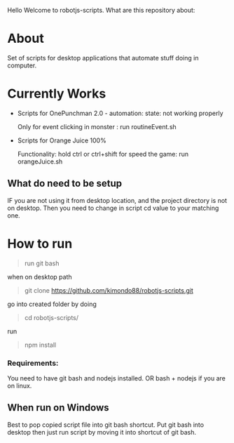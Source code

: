 Hello Welcome to robotjs-scripts. 
What are this repository about:

# About

Set of scripts for desktop applications that automate stuff doing in computer.

# Currently Works

* Scripts for OnePunchman 2.0 - automation: state: not working properly
    
    Only for event clicking in monster : run routineEvent.sh
* Scripts for Orange Juice 100%
    
    Functionality: hold ctrl or ctrl+shift for speed the game: run orangeJuice.sh


## What do need to be setup

IF you are not using it from desktop location, and the project directory is not on desktop. Then you need to change in script cd value to your matching one. 

# How to run

> run git bash

when on desktop path

> git clone https://github.com/kimondo88/robotjs-scripts.git

go into created folder by doing

> cd robotjs-scripts/

run 

> npm install


### Requirements:
 You need to have git bash and nodejs installed. OR bash + nodejs if you are on linux.

## When run on Windows

Best to pop copied script file into git bash shortcut. Put git bash into desktop then just run script by moving it into shortcut of git bash. 



